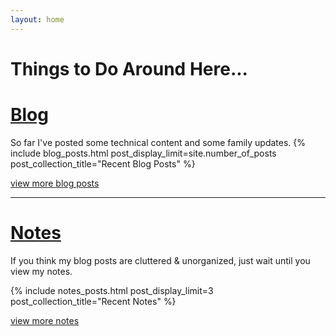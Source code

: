 ```yaml
---
layout: home
---
```


# Things to Do Around Here...



# [Blog](/blog)
So far I've posted some technical content and some family updates.
{% include blog_posts.html post_display_limit=site.number_of_posts post_collection_title="Recent Blog Posts"  %}

[view more blog posts](/blog)

--------------------------

# [Notes](/notes)
If you think my blog posts are cluttered & unorganized, just wait until you view my notes.

{% include notes_posts.html post_display_limit=3 post_collection_title="Recent Notes" %}

[view more notes](/notes)